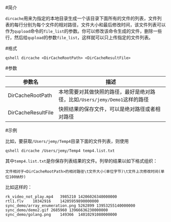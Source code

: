 #简介

`dircache`用来为指定的本地目录生成一个该目录下面所有的文件的列表，文件列表的每行分别为每个文件的相对路径，文件大小和最后修改时间，该文件列表可以作为`qupload`命令的`file_list`的参数。你可以修改该命令生成的文件，删除一些行，然后给`qupload`的参数`file_list`，这样就可以只上传指定的文件列表。

#格式

```
qshell dircache <DirCacheRootPath> <DirCacheResultFile>
```

#参数

|参数名|描述|
|------|------|
|DirCacheRootPath|本地需要对其做快照的路径，最好是绝对路径，比如`/Users/jemy/Demo1`这样的路径|
|DirCacheResultFile|快照结果的保存文件，可以是绝对路径或者相对路径|

#示例

比如，要获取`/Users/jemy/Temp4`目录下面的文件列表，则使用

```
qshell dircache /Users/jemy/Temp4 temp4.list.txt
```

其中`temp4.list.txt`是你保存列表结果的文件。列举的结果以如下格式组织：

```
文件相对于<DirCacheRootPath>的相对路径\t文件大小(单位字节)\t文件上次修改时间(单位100纳秒)
```

比如这样的：

```
rk_video_not_play.mp4	3985210	14206026340000000
rtl1.flv	10342916	14205959890000000
sync_demo/array_enumeration.png	5262899	13953255140000000
sync_demo/demo2.gif	2685960	13966636230000000
sync_demo/golang.png	149366	14010291080000000
```